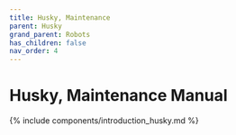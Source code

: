 ```yaml
---
title: Husky, Maintenance
parent: Husky
grand_parent: Robots
has_children: false
nav_order: 4
---
```


# Husky, Maintenance Manual

{% include components/introduction_husky.md %}

<!-- TODO -->
